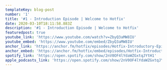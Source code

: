 ```yaml
---
templateKey: blog-post
number: '1'
title: '#1 - Introduction Episode | Welcome to Hotfix'
date: 2020-03-10T18:11:58.883Z
description: '#1 - Introduction Episode | Welcome to Hotfix'
featuredpost: true
youtube_link: 'https://www.youtube.com/watch?v=ZbyQ3aMW8IU'
youtube_embed: 'https://www.youtube.com/embed/ZbyQ3aMW8IU'
anchor_link: 'https://anchor.fm/hotfix/episodes/Hotfix-Introductory-Episode-ec8tvb/a-a1r2p4s'
anchor_embed: 'https://anchor.fm/hotfix/embed/episodes/Hotfix-Introductory-Episode-ec8tvb/a-a1r2p4s'
spotify_link: 'https://open.spotify.com/show/2nV0OF4lYdaWZGxtqJYtH1'
apple_podcasts_link: 'https://open.spotify.com/show/2nV0OF4lYdaWZGxtqJYtH1'
---
```

